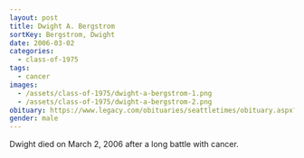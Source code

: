 ```yaml
---
layout: post
title: Dwight A. Bergstrom
sortKey: Bergstrom, Dwight
date: 2006-03-02
categories:
  - class-of-1975
tags:
  - cancer
images:
  - /assets/class-of-1975/dwight-a-bergstrom-1.png
  - /assets/class-of-1975/dwight-a-bergstrom-2.png
obituary: https://www.legacy.com/obituaries/seattletimes/obituary.aspx?n=Dwight-Bergstrom&pid=16999938
gender: male
---
```

Dwight died on March 2, 2006 after a long battle with cancer.
